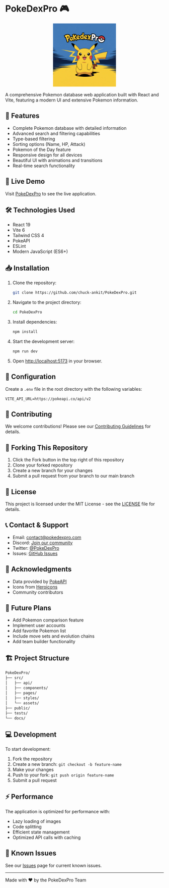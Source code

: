 # PokeDexPro 🎮

<p align="center">
  <img src="./src/assets/logo.jpeg" alt="PokeDexPro Logo" width="200"/>
</p>

A comprehensive Pokemon database web application built with React and Vite, featuring a modern UI and extensive Pokemon information.

## 🌟 Features

- Complete Pokemon database with detailed information
- Advanced search and filtering capabilities
- Type-based filtering
- Sorting options (Name, HP, Attack)
- Pokemon of the Day feature
- Responsive design for all devices
- Beautiful UI with animations and transitions
- Real-time search functionality

## 🚀 Live Demo

Visit [PokeDexPro](https://pokedexpro.com) to see the live application.

## 🛠️ Technologies Used

- React 19
- Vite 6
- Tailwind CSS 4
- PokeAPI
- ESLint
- Modern JavaScript (ES6+)

## 📥 Installation

1. Clone the repository:
   ```bash
   git clone https://github.com/chuck-ankit/PokeDexPro.git
   ```

2. Navigate to the project directory:
   ```bash
   cd PokeDexPro
   ```

3. Install dependencies:
   ```bash
   npm install
   ```

4. Start the development server:
   ```bash
   npm run dev
   ```

5. Open [http://localhost:5173](http://localhost:5173) in your browser.

## 🔧 Configuration

Create a `.env` file in the root directory with the following variables:
```env
VITE_API_URL=https://pokeapi.co/api/v2
```

## 🤝 Contributing

We welcome contributions! Please see our [Contributing Guidelines](CONTRIBUTING.md) for details.

## 🔱 Forking This Repository

1. Click the Fork button in the top right of this repository
2. Clone your forked repository
3. Create a new branch for your changes
4. Submit a pull request from your branch to our main branch

## 📜 License

This project is licensed under the MIT License - see the [LICENSE](LICENSE) file for details.

## 📞 Contact & Support

- Email: contact@pokedexpro.com
- Discord: [Join our community](https://discord.gg/j4tvpUew)
- Twitter: [@PokeDexPro](https://twitter.com/pokedexpro)
- Issues: [GitHub Issues](https://github.com/chuck-ankit/PokeDexPro/issues)

## 🙏 Acknowledgments

- Data provided by [PokeAPI](https://pokeapi.co/)
- Icons from [Heroicons](https://heroicons.com/)
- Community contributors

## 🔮 Future Plans

- Add Pokemon comparison feature
- Implement user accounts
- Add favorite Pokemon list
- Include move sets and evolution chains
- Add team builder functionality

## 🏗️ Project Structure

```
PokeDexPro/
├── src/
│   ├── api/
│   ├── components/
│   ├── pages/
│   ├── styles/
│   └── assets/
├── public/
├── tests/
└── docs/
```

## 💻 Development

To start development:

1. Fork the repository
2. Create a new branch: `git checkout -b feature-name`
3. Make your changes
4. Push to your fork: `git push origin feature-name`
5. Submit a pull request

## ⚡ Performance

The application is optimized for performance with:
- Lazy loading of images
- Code splitting
- Efficient state management
- Optimized API calls with caching

## 🐛 Known Issues

See our [Issues](https://github.com/chuck-ankit/PokeDexPro/issues) page for current known issues.

---

Made with ❤️ by the PokeDexPro Team